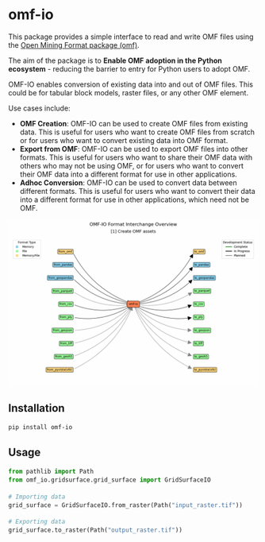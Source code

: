 # omf-io

This package provides a simple interface to read and write OMF files using the [Open Mining Format package (omf)](https://omf.readthedocs.io/en/latest/).

The aim of the package is to **Enable OMF adoption in the Python ecosystem** - reducing the barrier to entry for Python users to adopt OMF.

OMF-IO enables conversion of existing data into and out of OMF files. This could be for tabular block models, raster files, or any other OMF element.

Use cases include:

- **OMF Creation**: OMF-IO can be used to create OMF files from existing data. This is useful for users who want to create OMF files from scratch or for users who want to convert existing data into OMF format.
- **Export from OMF**: OMF-IO can be used to export OMF files into other formats. This is useful for users who want to share their OMF data with others who may not be using OMF, or for users who want to convert their OMF data into a different format for use in other applications.
- **Adhoc Conversion**: OMF-IO can be used to convert data between different formats. This is useful for users who want to convert their data into a different format for use in other applications, which need not be OMF.

![OMF-IO Animation](https://raw.githubusercontent.com/elphick/omf-io/4-document-supported-formats/docs/source/_static/omf_io_animation.gif)

## Installation

```bash
pip install omf-io
```

## Usage

```python
from pathlib import Path
from omf_io.gridsurface.grid_surface import GridSurfaceIO

# Importing data
grid_surface = GridSurfaceIO.from_raster(Path("input_raster.tif"))

# Exporting data
grid_surface.to_raster(Path("output_raster.tif"))
```
